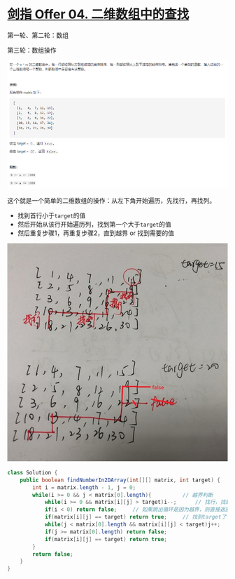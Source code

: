 

# [剑指 Offer 04. 二维数组中的查找](https://leetcode-cn.com/problems/er-wei-shu-zu-zhong-de-cha-zhao-lcof/)

第一轮、第二轮：数组

第三轮：数组操作

<img src="pic\image-20210501210016984.png" alt="image-20210501210016984" style="zoom: 80%;" />

这个就是一个简单的二维数组的操作：从左下角开始遍历，先找行，再找列。

- 找到首行小于`target`的值
- 然后开始从该行开始遍历列，找到第一个大于`target`的值
- 然后重复步骤1，再重复步骤2，直到越界 or 找到需要的值

<img src="pic/offer04.png" style="zoom: 67%;" >

```java
class Solution {
    public boolean findNumberIn2DArray(int[][] matrix, int target) {
        int i = matrix.length - 1, j = 0;
        while(i >= 0 && j < matrix[0].length){			// 越界判断
            while(i >= 0 && matrix[i][j] > target)i--;		// 找行，找到第一行小于target
            if(i < 0) return false;		// 如果跳出循环是因为越界，则直接返回false
            if(matrix[i][j] == target) return true;		// 找到target了
            while(j < matrix[0].length && matrix[i][j] < target)j++;		// 找列，找到第一列大于target
            if(j >= matrix[0].length) return false;
            if(matrix[i][j] == target) return true;
        }
        return false;
    }
}
```

